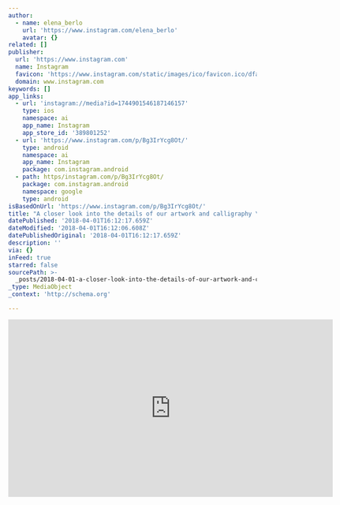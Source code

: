 ```yaml
---
author:
  - name: elena_berlo
    url: 'https://www.instagram.com/elena_berlo'
    avatar: {}
related: []
publisher:
  url: 'https://www.instagram.com'
  name: Instagram
  favicon: 'https://www.instagram.com/static/images/ico/favicon.ico/dfa85bb1fd63.ico'
  domain: www.instagram.com
keywords: []
app_links:
  - url: 'instagram://media?id=1744901546187146157'
    type: ios
    namespace: ai
    app_name: Instagram
    app_store_id: '389801252'
  - url: 'https://www.instagram.com/p/Bg3IrYcg8Ot/'
    type: android
    namespace: ai
    app_name: Instagram
    package: com.instagram.android
  - path: https/instagram.com/p/Bg3IrYcg8Ot/
    package: com.instagram.android
    namespace: google
    type: android
isBasedOnUrl: 'https://www.instagram.com/p/Bg3IrYcg8Ot/'
title: "A closer look into the details of our artwork and calligraphy \uD83C\uDF31KETUBAH ARTWORK COMMISSION - The Four Seasons Tree of Life with gold leaf details. More real weddings at www.OnceUponaPaper.net #weddingideas #weddinginspo #wedding #weddinginspiration #weddingtree #weddingketubah #ketubah #paintedketubah #ketubahtree #jewishwedding #jewish #hebrew #jewishtradition #treeoflife #treehugger #watercolor #watercolorwedding #watercolorpainting #flowertree #customize #callygraphy #brideandgroom #fourseasons #artwork #gold #goldfoil #goldleaf #onceuponapaper #creativewedding #elenaberlo"
datePublished: '2018-04-01T16:12:17.659Z'
dateModified: '2018-04-01T16:12:06.608Z'
datePublishedOriginal: '2018-04-01T16:12:17.659Z'
description: ''
via: {}
inFeed: true
starred: false
sourcePath: >-
  _posts/2018-04-01-a-closer-look-into-the-details-of-our-artwork-and-calligraph.md
_type: MediaObject
_context: 'http://schema.org'

---
```

<iframe src="https://cdn.embedly.com/widgets/media.html?src=https%3A%2F%2Fscontent-iad3-1.cdninstagram.com%2Fvp%2F4aebe1fcccf72d1c96f497824c1ed6ec%2F5AC40441%2Ft50.2886-16%2F29438973_1692700290819343_1669299431125549056_n.mp4&amp;src_secure=1&amp;url=https%3A%2F%2Fwww.instagram.com%2Fp%2FBg3IrYcg8Ot%2F&amp;image=https%3A%2F%2Fscontent-iad3-1.cdninstagram.com%2Fvp%2Fcf50c0cea235a81c03d6842679073d45%2F5AC39435%2Ft51.2885-15%2Fs640x640%2Fe15%2F29416191_1817156961913902_7083109916801499136_n.jpg&amp;key=a715cf41cc93453ca338d350cd26f87b&amp;type=video%2Fmp4&amp;schema=instagram" width="658" height="360" scrolling="no" frameborder="0" allowfullscreen="" style=""></iframe>